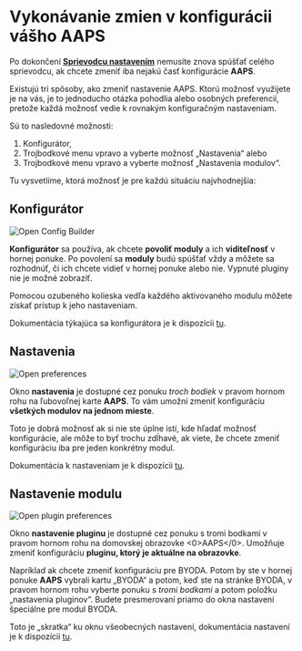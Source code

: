 # Vykonávanie zmien v konfigurácii vášho AAPS

Po dokončení **[Sprievodcu nastavením](../SettingUpAaps/SetupWizard.md)** nemusíte znova spúšťať celého sprievodcu, ak chcete zmeniť iba nejakú časť konfigurácie **AAPS**.

Existujú tri spôsoby, ako zmeniť nastavenie AAPS. Ktorú možnosť využijete je na vás, je to jednoducho otázka pohodlia alebo osobných preferencií, pretože každá možnosť vedie k rovnakým konfiguračným nastaveniam.

Sú to nasledovné možnosti:

1. Konfigurátor,
1. Trojbodkové menu vpravo a vyberte možnosť „Nastavenia“ alebo
1. Trojbodkové menu vpravo a vyberte možnosť „Nastavenia modulov“.

Tu vysvetlíme, ktorá možnosť je pre každú situáciu najvhodnejšia:

## Konfigurátor

![Open Config Builder](../images/ConfBuild_Open_AAPS30.png)

**Konfigurátor** sa používa, ak chcete **povoliť moduly** a ich **viditeľnosť** v hornej ponuke. Po povolení sa **moduly** budú spúšťať vždy a môžete sa rozhodnúť, či ich chcete vidieť v hornej ponuke alebo nie. Vypnuté pluginy nie je možné zobraziť.

Pomocou ozubeného kolieska vedľa každého aktivovaného modulu môžete získať prístup k jeho nastaveniam.

Dokumentácia týkajúca sa konfigurátora je k dispozícii [tu](../SettingUpAaps/ConfigBuilder.md).

## Nastavenia

![Open preferences](../images/Pref2020_Open2.png)

Okno **nastavenia** je dostupné cez ponuku _troch bodiek_ v pravom hornom rohu na ľubovoľnej karte **AAPS**. To vám umožní zmeniť konfiguráciu **všetkých modulov na jednom mieste**.

Toto je dobrá možnosť ak si nie ste úplne istí, kde hľadať možnosť konfigurácie, ale môže to byť trochu zdĺhavé, ak viete, že chcete zmeniť konfiguráciu iba pre jeden konkrétny modul.

Dokumentácia k nastaveniam je k dispozícii [tu](../SettingUpAaps/Preferences.md).

## Nastavenie modulu

![Open plugin preferences](../images/Pref2020_OpenPlugin2.png)

Okno **nastavenie pluginu** je dostupné cez ponuku s tromi bodkami v pravom hornom rohu na domovskej obrazovke <0>AAPS</0>. Umožňuje zmeniť konfiguráciu **pluginu, ktorý je aktuálne na obrazovke**.

Napríklad ak chcete zmeniť konfiguráciu pre BYODA. Potom by ste v hornej ponuke **AAPS** vybrali kartu „BYODA“ a potom, keď ste na stránke BYODA, v pravom hornom rohu vyberte ponuku s _tromi bodkami_ a potom položku „nastavenia pluginov“. Budete presmerovaní priamo do okna nastavení špeciálne pre modul BYODA.

Toto je „skratka“ ku oknu všeobecných nastavení, dokumentácia nastavení je k dispozícii [tu](../SettingUpAaps/Preferences.md).
